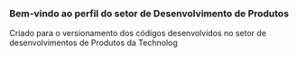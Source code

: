 
### Bem-vindo ao perfil do setor de Desenvolvimento de Produtos

Criado para o versionamento dos códigos desenvolvidos no setor de desenvolvimentos de Produtos da Technolog

